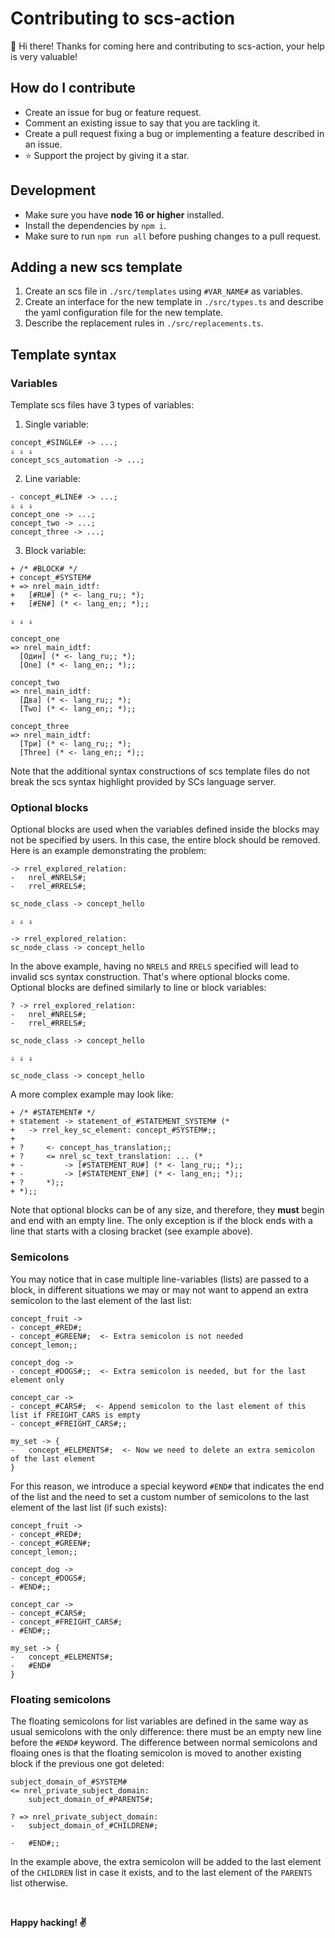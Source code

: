 # Contributing to scs-action
👋 Hi there! Thanks for coming here and contributing to scs-action, your help is very valuable!

## How do I contribute
- Create an issue for bug or feature request.
- Comment an existing issue to say that you are tackling it.
- Create a pull request fixing a bug or implementing a feature described in an issue.
- ⭐ Support the project by giving it a star.

## Development
- Make sure you have **node 16 or higher** installed.
- Install the dependencies by `npm i`.
- Make sure to run `npm run all` before pushing changes to a pull request.

## Adding a new scs template
1. Create an scs file in `./src/templates` using `#VAR_NAME#` as variables.
2. Create an interface for the new template in `./src/types.ts` and describe the yaml configuration file for the new template.
3. Describe the replacement rules in `./src/replacements.ts`.

## Template syntax
### Variables
Template scs files have 3 types of variables:

1. Single variable:
```scs
concept_#SINGLE# -> ...;
⇓ ⇓ ⇓
concept_scs_automation -> ...;
```

2. Line variable:
```scs
- concept_#LINE# -> ...;
⇓ ⇓ ⇓
concept_one -> ...;
concept_two -> ...;
concept_three -> ...;
```

3. Block variable:
```scs
+ /* #BLOCK# */
+ concept_#SYSTEM#
+ => nrel_main_idtf:
+   [#RU#] (* <- lang_ru;; *);
+   [#EN#] (* <- lang_en;; *);;

⇓ ⇓ ⇓

concept_one
=> nrel_main_idtf:
  [Один] (* <- lang_ru;; *);
  [One] (* <- lang_en;; *);;

concept_two
=> nrel_main_idtf:
  [Два] (* <- lang_ru;; *);
  [Two] (* <- lang_en;; *);;

concept_three
=> nrel_main_idtf:
  [Три] (* <- lang_ru;; *);
  [Three] (* <- lang_en;; *);;
```

Note that the additional syntax constructions of scs template files do not break the scs syntax highlight provided by SCs language server.

### Optional blocks
Optional blocks are used when the variables defined inside the blocks may not be specified by users. In this case, the entire block should be removed. Here is an example demonstrating the problem:
```scs
-> rrel_explored_relation:
- 	nrel_#NRELS#;
- 	rrel_#RRELS#;

sc_node_class -> concept_hello

⇓ ⇓ ⇓

-> rrel_explored_relation:
sc_node_class -> concept_hello
```
In the above example, having no `NRELS` and `RRELS` specified will lead to invalid scs syntax construction. That's where optional blocks come. Optional blocks are defined similarly to line or block variables:
```scs
? -> rrel_explored_relation:
- 	nrel_#NRELS#;
- 	rrel_#RRELS#;

sc_node_class -> concept_hello

⇓ ⇓ ⇓

sc_node_class -> concept_hello
```
A more complex example may look like:
```scs
+ /* #STATEMENT# */
+ statement -> statement_of_#STATEMENT_SYSTEM# (*
+ 	-> rrel_key_sc_element: concept_#SYSTEM#;;
+ 
+ ? 	<- concept_has_translation;;
+ ? 	<= nrel_sc_text_translation: ... (*
+ - 		-> [#STATEMENT_RU#] (* <- lang_ru;; *);;
+ - 		-> [#STATEMENT_EN#] (* <- lang_en;; *);;
+ ? 	*);;
+ *);;
```
Note that optional blocks can be of any size, and therefore, they **must** begin and end with an empty line. The only exception is if the block ends with a line that starts with a closing bracket (see example above).

### Semicolons
You may notice that in case multiple line-variables (lists) are passed to a block, in different situations we may or may not want to append an extra semicolon to the last element of the last list:
```scs
concept_fruit ->
- concept_#RED#;
- concept_#GREEN#;  <- Extra semicolon is not needed
concept_lemon;;

concept_dog ->
- concept_#DOGS#;;  <- Extra semicolon is needed, but for the last element only

concept_car ->
- concept_#CARS#;  <- Append semicolon to the last element of this list if FREIGHT_CARS is empty
- concept_#FREIGHT_CARS#;;

my_set -> {
- 	concept_#ELEMENTS#;  <- Now we need to delete an extra semicolon of the last element
}
```

For this reason, we introduce a special keyword `#END#` that indicates the end of the list and the need to set a custom number of semicolons to the last element of the last list (if such exists):
```scs
concept_fruit ->
- concept_#RED#;
- concept_#GREEN#;
concept_lemon;;

concept_dog ->
- concept_#DOGS#;
- #END#;;

concept_car ->
- concept_#CARS#;
- concept_#FREIGHT_CARS#;
- #END#;;

my_set -> {
- 	concept_#ELEMENTS#;
- 	#END#
}
```

### Floating semicolons
The floating semicolons for list variables are defined in the same way as usual semicolons with the only difference: there must be an empty new line before the `#END#` keyword. The difference between normal semicolons and floaing ones is that the floating semicolon is moved to another existing block if the previous one got deleted:
```
subject_domain_of_#SYSTEM#
<= nrel_private_subject_domain:
	subject_domain_of_#PARENTS#;

? => nrel_private_subject_domain:
- 	subject_domain_of_#CHILDREN#;

- 	#END#;;
```
In the example above, the extra semicolon will be added to the last element of the `CHILDREN` list in case it exists, and to the last element of the `PARENTS` list otherwise.



<br>

**Happy hacking! ✌️**
